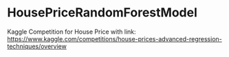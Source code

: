 # HousePriceRandomForestModel
Kaggle Competition for House Price with link: https://www.kaggle.com/competitions/house-prices-advanced-regression-techniques/overview
